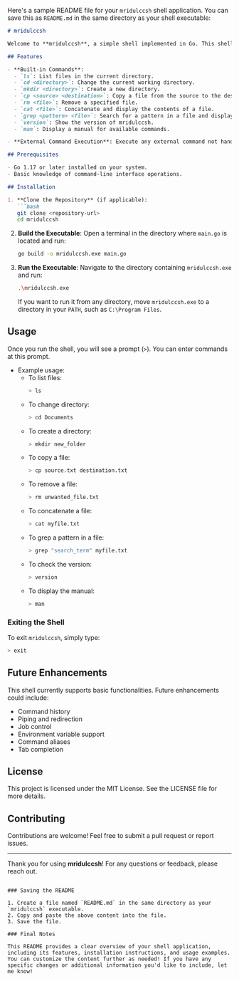 Here's a sample README file for your `mridulccsh` shell application. You can save this as `README.md` in the same directory as your shell executable:

```markdown
# mridulccsh

Welcome to **mridulccsh**, a simple shell implemented in Go. This shell provides basic command functionalities similar to those found in traditional command-line interfaces like PowerShell or CMD.

## Features

- **Built-in Commands**:
  - `ls`: List files in the current directory.
  - `cd <directory>`: Change the current working directory.
  - `mkdir <directory>`: Create a new directory.
  - `cp <source> <destination>`: Copy a file from the source to the destination.
  - `rm <file>`: Remove a specified file.
  - `cat <file>`: Concatenate and display the contents of a file.
  - `grep <pattern> <file>`: Search for a pattern in a file and display matching lines.
  - `version`: Show the version of mridulccsh.
  - `man`: Display a manual for available commands.

- **External Command Execution**: Execute any external command not handled by the shell.

## Prerequisites

- Go 1.17 or later installed on your system.
- Basic knowledge of command-line interface operations.

## Installation

1. **Clone the Repository** (if applicable):
   ```bash
   git clone <repository-url>
   cd mridulccsh
   ```

2. **Build the Executable**:
   Open a terminal in the directory where `main.go` is located and run:
   ```bash
   go build -o mridulccsh.exe main.go
   ```

3. **Run the Executable**:
   Navigate to the directory containing `mridulccsh.exe` and run:
   ```bash
   .\mridulccsh.exe
   ```

   If you want to run it from any directory, move `mridulccsh.exe` to a directory in your `PATH`, such as `C:\Program Files`.

## Usage

Once you run the shell, you will see a prompt (`>`). You can enter commands at this prompt.

- Example usage:
  - To list files: 
    ```bash
    > ls
    ```
  - To change directory:
    ```bash
    > cd Documents
    ```
  - To create a directory:
    ```bash
    > mkdir new_folder
    ```
  - To copy a file:
    ```bash
    > cp source.txt destination.txt
    ```
  - To remove a file:
    ```bash
    > rm unwanted_file.txt
    ```
  - To concatenate a file:
    ```bash
    > cat myfile.txt
    ```
  - To grep a pattern in a file:
    ```bash
    > grep "search_term" myfile.txt
    ```
  - To check the version:
    ```bash
    > version
    ```
  - To display the manual:
    ```bash
    > man
    ```

### Exiting the Shell

To exit `mridulccsh`, simply type:

```bash
> exit
```

## Future Enhancements

This shell currently supports basic functionalities. Future enhancements could include:

- Command history
- Piping and redirection
- Job control
- Environment variable support
- Command aliases
- Tab completion

## License

This project is licensed under the MIT License. See the LICENSE file for more details.

## Contributing

Contributions are welcome! Feel free to submit a pull request or report issues.

---

Thank you for using **mridulccsh**! For any questions or feedback, please reach out.
```

### Saving the README

1. Create a file named `README.md` in the same directory as your `mridulccsh` executable.
2. Copy and paste the above content into the file.
3. Save the file.

### Final Notes

This README provides a clear overview of your shell application, including its features, installation instructions, and usage examples. You can customize the content further as needed! If you have any specific changes or additional information you'd like to include, let me know!